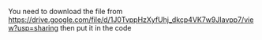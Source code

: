 You need to download the file from https://drive.google.com/file/d/1J0TvppHzXyfUhj_dkcp4VK7w9JIavpp7/view?usp=sharing then put it in the code
